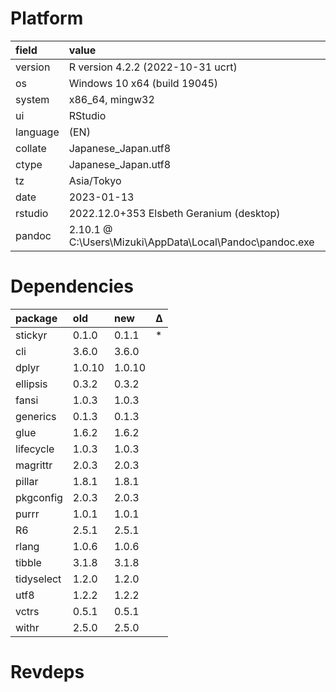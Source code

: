 # Platform

|field    |value                                                    |
|:--------|:--------------------------------------------------------|
|version  |R version 4.2.2 (2022-10-31 ucrt)                        |
|os       |Windows 10 x64 (build 19045)                             |
|system   |x86_64, mingw32                                          |
|ui       |RStudio                                                  |
|language |(EN)                                                     |
|collate  |Japanese_Japan.utf8                                      |
|ctype    |Japanese_Japan.utf8                                      |
|tz       |Asia/Tokyo                                               |
|date     |2023-01-13                                               |
|rstudio  |2022.12.0+353 Elsbeth Geranium (desktop)                 |
|pandoc   |2.10.1 @ C:\Users\Mizuki\AppData\Local\Pandoc\pandoc.exe |

# Dependencies

|package    |old    |new    |Δ |
|:----------|:------|:------|:--|
|stickyr    |0.1.0  |0.1.1  |*  |
|cli        |3.6.0  |3.6.0  |   |
|dplyr      |1.0.10 |1.0.10 |   |
|ellipsis   |0.3.2  |0.3.2  |   |
|fansi      |1.0.3  |1.0.3  |   |
|generics   |0.1.3  |0.1.3  |   |
|glue       |1.6.2  |1.6.2  |   |
|lifecycle  |1.0.3  |1.0.3  |   |
|magrittr   |2.0.3  |2.0.3  |   |
|pillar     |1.8.1  |1.8.1  |   |
|pkgconfig  |2.0.3  |2.0.3  |   |
|purrr      |1.0.1  |1.0.1  |   |
|R6         |2.5.1  |2.5.1  |   |
|rlang      |1.0.6  |1.0.6  |   |
|tibble     |3.1.8  |3.1.8  |   |
|tidyselect |1.2.0  |1.2.0  |   |
|utf8       |1.2.2  |1.2.2  |   |
|vctrs      |0.5.1  |0.5.1  |   |
|withr      |2.5.0  |2.5.0  |   |

# Revdeps

